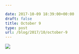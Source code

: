 ```yaml
---

date: 2017-10-09 18:39:00+00:00
draft: false
title: October 9
type: post
url: /blog/2017/10/october-9
---
```




  
   ![](/images/2017-10-09-201710october-9/IMG_2410.jpg)

  


